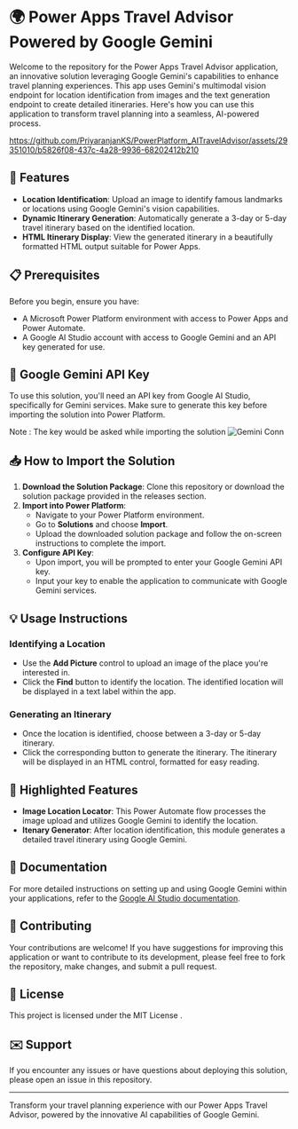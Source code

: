 # 🌍 Power Apps Travel Advisor Powered by Google Gemini

Welcome to the repository for the Power Apps Travel Advisor application, an innovative solution leveraging Google Gemini's capabilities to enhance travel planning experiences. This app uses Gemini's multimodal vision endpoint for location identification from images and the text generation endpoint to create detailed itineraries. Here's how you can use this application to transform travel planning into a seamless, AI-powered process.


https://github.com/PriyaranjanKS/PowerPlatform_AITravelAdvisor/assets/29351010/b5826f08-437c-4a28-9936-68202412b210


## 🚀 Features

- **Location Identification**: Upload an image to identify famous landmarks or locations using Google Gemini's vision capabilities.
- **Dynamic Itinerary Generation**: Automatically generate a 3-day or 5-day travel itinerary based on the identified location.
- **HTML Itinerary Display**: View the generated itinerary in a beautifully formatted HTML output suitable for Power Apps.

## 📋 Prerequisites

Before you begin, ensure you have:

- A Microsoft Power Platform environment with access to Power Apps and Power Automate.
- A Google AI Studio account with access to Google Gemini and an API key generated for use.

## 🔑 Google Gemini API Key

To use this solution, you'll need an API key from Google AI Studio, specifically for Gemini services. Make sure to generate this key before importing the solution into Power Platform.

Note : The key would be asked while importing the solution
![Gemini Conn](https://github.com/PriyaranjanKS/PowerPlatform_AITravelAdvisor/assets/29351010/1eeb469e-d97b-4250-8441-fddc74af7ba8)


## 📥 How to Import the Solution

1. **Download the Solution Package**: Clone this repository or download the solution package provided in the releases section.
2. **Import into Power Platform**:
   - Navigate to your Power Platform environment.
   - Go to **Solutions** and choose **Import**.
   - Upload the downloaded solution package and follow the on-screen instructions to complete the import.
3. **Configure API Key**:
   - Upon import, you will be prompted to enter your Google Gemini API key.
   - Input your key to enable the application to communicate with Google Gemini services.

## 💡 Usage Instructions

### Identifying a Location

- Use the **Add Picture** control to upload an image of the place you're interested in.
- Click the **Find** button to identify the location. The identified location will be displayed in a text label within the app.

### Generating an Itinerary

- Once the location is identified, choose between a 3-day or 5-day itinerary.
- Click the corresponding button to generate the itinerary. The itinerary will be displayed in an HTML control, formatted for easy reading.

## 🌟 Highlighted Features

- **Image Location Locator**: This Power Automate flow processes the image upload and utilizes Google Gemini to identify the location.
- **Itenary Generator**: After location identification, this module generates a detailed travel itinerary using Google Gemini.

## 📘 Documentation

For more detailed instructions on setting up and using Google Gemini within your applications, refer to the [Google AI Studio documentation](https://ai.google.dev/docs).

## 🤝 Contributing

Your contributions are welcome! If you have suggestions for improving this application or want to contribute to its development, please feel free to fork the repository, make changes, and submit a pull request.

## 📄 License

This project is licensed under the MIT License .

## ✉️ Support

If you encounter any issues or have questions about deploying this solution, please open an issue in this repository.

---

Transform your travel planning experience with our Power Apps Travel Advisor, powered by the innovative AI capabilities of Google Gemini.

